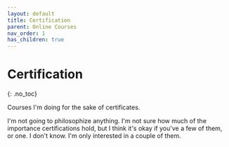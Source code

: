 ```yaml
---
layout: default
title: Certification
parent: Online Courses
nav_order: 1
has_children: true
---
```


# Certification
{: .no_toc}

Courses I'm doing for the sake of certificates.

I'm not going to philosophize anything. I'm not sure how much of the importance certifications hold, but I think it's okay if you've a few of them, or one. I don't know. I'm only interested in a couple of them.
